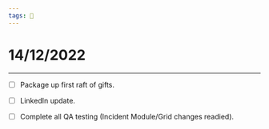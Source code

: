 ```yaml
---
tags: 📆
---
```


# 14/12/2022
---

- [ ] Package up first raft of gifts.
- [ ] LinkedIn update.
- [ ] Complete all QA testing (Incident Module/Grid changes readied).


